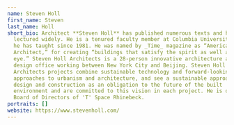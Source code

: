```yaml
---
name: Steven Holl
first_name: Steven
last_name: Holl
short_bio: Architect **Steven Holl** has published numerous texts and has
  lectured widely. He is a tenured faculty member at Columbia University where
  he has taught since 1981. He was named by _Time_ magazine as “America’s Best
  Architect,” for creating “buildings that satisfy the spirit as well as the
  eye.” Steven Holl Architects is a 28-person innovative architecture and urban
  design office working between New York City and Beijing. Steven Holl
  Architects projects combine sustainable technology and forward-looking
  approaches to urbanism and architecture, and see a sustainable approach to
  design and construction as an obligation to the future of the built
  environment and are committed to this vision in each project. He is on the
  Board of Directors of 'T' Space Rhinebeck.
portraits: []
website: https://www.stevenholl.com/
---
```

